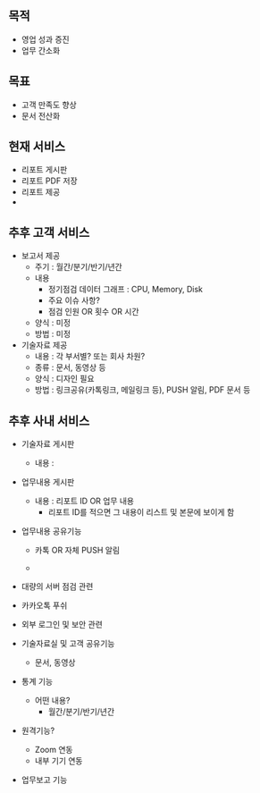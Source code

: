 ## 목적
* 영업 성과 증진
* 업무 간소화

## 목표
* 고객 만족도 향상
* 문서 전산화

## 현재 서비스
* 리포트 게시판
* 리포트 PDF 저장
* 리포트 제공
* 
## 추후 고객 서비스
* 보고서 제공
  - 주기 : 월간/분기/반기/년간
  - 내용
    - 정기점검 데이터 그래프 : CPU, Memory, Disk
    - 주요 이슈 사항?
    - 점검 인원 OR 횟수 OR 시간
  - 양식 : 미정
  - 방법 : 미정
* 기술자료 제공
  - 내용 : 각 부서별? 또는 회사 차원?
  - 종류 : 문서, 동영상 등
  - 양식 : 디자인 필요
  - 방법 : 링크공유(카톡링크, 메일링크 등), PUSH 알림, PDF 문서 등

## 추후 사내 서비스
* 기술자료 게시판
  - 내용 : 
* 업무내용 게시판
  - 내용 : 리포트 ID OR 업무 내용
    - 리포트 ID를 적으면 그 내용이 리스트 및 본문에 보이게 함
* 업무내용 공유기능
  - 카톡 OR 자체 PUSH 알림
 
   
      
  - 


* 대량의 서버 점검 관련
* 카카오톡 푸쉬
* 외부 로그인 및 보안 관련
* 기술자료실 및 고객 공유기능
  - 문서, 동영상
* 통계 기능
  - 어떤 내용?
    - 월간/분기/반기/년간
* 원격기능?
  - Zoom 연동
  - 내부 기기 연동
* 업무보고 기능
